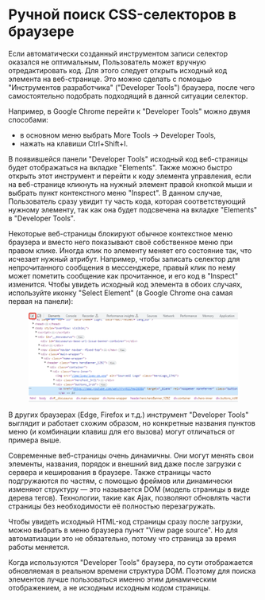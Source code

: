 # Ручной поиск CSS-селекторов в браузере

Если автоматически созданный инструментом записи селектор оказался не оптимальным, Пользователь может вручную отредактировать код. Для этого следует открыть исходный код элемента на веб-странице. Это можно сделать с помощью "Инструментов разработчика" ("Developer Tools") браузера, после чего самостоятельно подобрать подходящий в данной ситуации селектор.

Например, в Google Chrome перейти к "Developer Tools" можно двумя способами:

* в основном меню выбрать More Tools -> Developer Tools,
* нажать на клавиши Ctrl+Shift+I.&#x20;

В появившейся панели "Developer Tools" исходный код веб-страницы будет отображаться на вкладке "Elements". Также можно быстро открыть этот инструмент и перейти к коду элемента управления, если на веб-странице кликнуть на нужный элемент правой кнопкой мыши и выбрать пункт контекстного меню "Inspect". В данном случае, Пользователь сразу увидит ту часть кода, которая соответствующий нужному элементу, так как она будет подсвечена на вкладке "Elements" в "Developer Tools".

Некоторые веб-страницы блокируют обычное контекстное меню браузера и вместо него показывают своё собственное меню при правом клике. Иногда клик по элементу меняет его состояние так, что исчезает нужный атрибут. Например, чтобы записать селектор для непрочитанного сообщения в мессенджере, правый клик по нему может пометить сообщение как прочитанное, и его код в "Inspect" изменится. Чтобы увидеть исходный код элемента в обоих случаях, используйте иконку "Select Element" (в Google Chrome она самая первая на панели):

<figure><img src="../../../.gitbook/assets/2025-07-21_18-45-57 (1).png" alt=""><figcaption></figcaption></figure>

В других браузерах (Edge, Firefox и т.д.) инструмент "Developer Tools" выглядит и работает схожим образом, но конкретные названия пунктов меню (и комбинации клавиш для его вызова) могут отличаться от примера выше.

Современные веб-страницы очень динамичны. Они могут менять свои элементы, названия, порядок и внешний вид даже после загрузки с сервера и кеширования в браузере. Также страницы часто подгружаются по частям, с помощью фреймов или динамически изменяют структуру — это называется DOM (модель страницы в виде дерева тегов). Технологии, такие как Ajax, позволяют обновлять части страницы без необходимости её полностью перезагружать.

Чтобы увидеть исходный HTML-код страницы сразу после загрузки, можно выбрать в меню браузера пункт "View page source". Но для автоматизации это не обязательно, потому что страница за время работы меняется.

Когда используются "Developer Tools" браузера, по сути отображается обновляемая в реальном времени структура DOM. Поэтому для поиска элементов лучше пользоваться именно этим динамическим отображением, а не исходным исходным кодом страницы.
